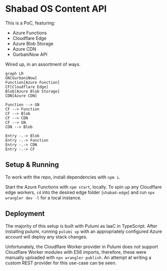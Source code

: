 # Shabad OS Content API

This is a PoC, featuring:

- Azure Functions
- Cloudflare Edge
- Azure Blob Storage
- Azure CDN
- GurbaniNow API

Wired up, in an assortment of ways.

```mermaid
graph LR
GN[GurbaniNow]
Function[Azure Function]
CF[Cloudflare Edge]
Blob[Azure Blob Storage]
CDN[Azure CDN]

Function --> GN
CF --> Function
CF --> Blob
CF --> CDN
CF --> GN
CDN --> Blob

Entry -.-> Blob
Entry -.-> Function
Entry -.-> CDN
Entry -.-> CF
```

## Setup & Running

To work with the repo, install dependencies with `npm i`.

Start the Azure Functions with `npm start`, locally. To spin up any Cloudflare edge workers, `cd` into the desired edge folder (`shabad-edge`) and run `npx wrangler dev -l` for a local instance.

## Deployment

The majority of this setup is built with Pulumi as IaaC in TypeScript. After installing pulumi, running `pulumi up` with an appropriately configured Azure account will deploy any stack changes.

Unfortunately, the Cloudflare Worker provider in Pulumi does not support Cloudflare Worker modules with ES6 imports, therefore, these were manually uploaded with `npx wrangler publish`. An attempt at writing a custom REST provider for this use-case can be seen.
